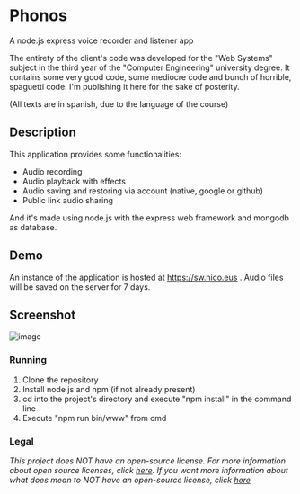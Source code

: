 # Phonos
A node.js express voice recorder and listener app 

The entirety of the client's code was developed for the "Web Systems" subject in the third year of the "Computer Engineering" university degree. It contains some very good code, some mediocre code and bunch of horrible, spaguetti code. I'm publishing it here for the sake of posterity.

(All texts are in spanish, due to the language of the course)

## Description
This application provides some functionalities:
- Audio recording
- Audio playback with effects
- Audio saving and restoring via account (native, google or github)
- Public link audio sharing


And it's made using node.js with the express web framework and mongodb as database.

## Demo

An instance of the application is hosted at
https://sw.nico.eus . Audio files will be saved on the server for 7 days.


## Screenshot
![image](https://github.com/nicoagr/Phonos/assets/61473739/169a0be4-91d7-4c5b-aaec-6f62d1df7e9f)
### Running
1. Clone the repository
2. Install node js and npm (if not already present)
3. cd into the project's directory and execute "npm install" in the command line
4. Execute "npm run bin/www" from cmd

### Legal
*This project does NOT have an open-source license. For more information about open source licenses, click [here](https://opensource.org/faq). If you want more information about what does mean to NOT have an open-source license, click [here](https://choosealicense.com/no-permission/)*
